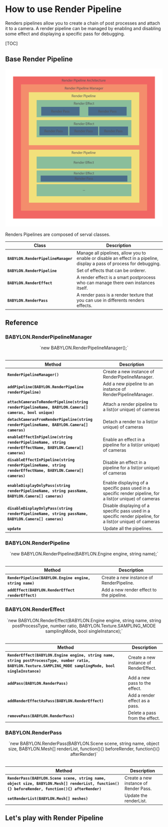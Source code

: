 # How to use Render Pipeline

Renders pipelines allow you to create a chain of post processes and attach it to a camera.
A render pipeline can be managed by enabling and disabling some effect and displaying a specific pass for debugging.


[TOC]


## Base Render Pipeline

![](https://raw.githubusercontent.com/michael-korbas/Babylon.js/Docs/Docs/RenderPipeline/Resources/Architecture.png)

Renders Pipelines are composed of serval classes.

| Class | Description |
|--------|--------|
|**`BABYLON.RenderPipelineManager`**| Manage all pipelines, allow you to enable or disable an effect in a pipeline, display a pass of process for debugging.|
|**`BABYLON.RenderPipeline`**|Set of effects that can be orderer.|
|**`BABYLON.RenderEffect`**|A render effect is a smart postprocess who can manage there own instances itself.|
|**`BABYLON.RenderPass`**|A render pass is a render texture that you can use in differents renders effects.|

## Reference

### BABYLON.RenderPipelineManager

<center>`new BABYLON.RenderPipelineManager();`</center><br>


| Method | Description |
|--------|--------|
|**`RenderPipelineManager()`**|Create a new instance of RenderPipelineManager.|
|**`addPipeline(BABYLON.RenderPipeline renderPipeline)`**|Add a new pipeline to an instance of RenderPipelineManager.|
|**`attachCamerasToRenderPipeline(string renderPipelineName, BABYLON.Camera[] cameras, bool unique)`**|Attach a render pipeline to a list(or unique) of cameras|
|**`detachCamerasFromRenderPipeline(string renderPipelineName, BABYLON.Camera[] cameras)`**|Detach a render to a list(or unique) of cameras|
|**`enableEffectInPipeline(string renderPipelineName, string renderEffectName, BABYLON.Camera[] cameras)`**|Enable an effect in a pipeline for a list(or unique) of cameras|
|**`disableEffectInPipeline(string renderPipelineName, string renderEffectName, BABYLON.Camera[] cameras)`**|Disable an effect in a pipeline for a list(or unique) of cameras|
|**`enableDisplayOnlyPass(string renderPipelineName, string passName, BABYLON.Camera[] cameras)`**|Enable displaying of a specific pass used in a specific render pipeline, for a list(or unique) of cameras|
|**`disableDisplayOnlyPass(string renderPipelineName, string passName, BABYLON.Camera[] cameras)`**|Disable displaying of a specific pass used in a specific render pipeline, for a list(or unique) of cameras|
|**`update`**|Update all the pipelines.|


### BABYLON.RenderPipeline

<center>`new BABYLON.RenderPipeline(BABYLON.Engine engine, string name);`</center><br>

| Method | Description |
|--------|--------|
|**`RenderPipeline(BABYLON.Engine engine, string name)`**|Create a new instance of RenderPipeline.|
|**`addEffect(BABYLON.RenderEffect renderEffect)`**|Add a new render effect to the pipeline.|


### BABYLON.RenderEffect

<center>`new BABYLON.RenderEffect(BABYLON.Engine engine, string name, string postProcessType, number ratio, BABYLON.Texture.SAMPLING_MODE samplingMode, bool singleInstance);`</center><br>

| Method | Description |
|--------|--------|
|**`RenderEffect(BABYLON.Engine engine, string name, string postProcessType, number ratio, BABYLON.Texture.SAMPLING_MODE samplingMode, bool singleInstance)`**|Create a new instance of RenderEffect.|
|**`addPass(BABYLON.RenderPass)`**|Add a new pass to the effect.|
|**`addRenderEffectAsPass(BABYLON.RenderEffect)`**|Add a render effect as a pass.|
|**`removePass(BABYLON.RenderPass)`**|Delete a pass from the effect.|

### BABYLON.RenderPass

<center>`new BABYLON.RenderPass(BABYLON.Scene scene, string name, object size, BABYLON.Mesh[] renderList, function(){} beforeRender, function(){} afterRender)`</center><br>

| Method | Description |
|--------|--------|
|**`RenderPass(BABYLON.Scene scene, string name, object size, BABYLON.Mesh[] renderList, function(){} beforeRender, function(){} afterRender)`**|Create a new instance of Render Pass.|
|**`setRenderList(BABYLON.Mesh[] meshes)`**|Update the renderList.|


## Let's play with Render Pipeline


